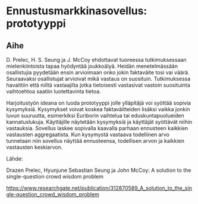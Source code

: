 # Ennustusmarkkinasovellus: prototyyppi

## Aihe

D. Prelec, H. S. Seung ja J. McCoy ehdottavat tuoreessa tutkimuksessaan
mielenkiintoista tapaa hyödyntää joukkoälyä. Heidän menetelmässään
osallistujia pyydetään ensin arvioimaan onko jokin faktaväite tosi vai väärä.
Seuraavaksi osallistujat arvioivat mikä vastaus on suosituin. Tutkimuksessa
havaittiin että niiltä vastaajilta jotka tietoisesti vastasivat vastoin
suosituinta vaihtoehtoa saatiin luotettavinta tietoa.

Harjoitustyön ideana on luoda prototyyppi jolle ylläpitäjä voi syöttää
sopivia kysymyksiä. Kysymykset voivat koskea faktaväitteiden lisäksi vaikka
jonkin luvun suuruutta, esimerkiksi Euriborin vaihtelua tai
eduskuntapuolueiden kannatuslukuja. Käyttäjille näytetään kysymyksiä ja
käyttäjät syöttävät niihin vastauksia. Sovellus laskee sopivalla kaavalla
parhaan ennusteen kaikkien vastausten aggregaatista. Kun kysymystä vastaava
todellinen arvo tunnetaan niin sovellus näyttää ennusteensa, todellisen arvon
ja kaikkien vastausten keskiarvon.

Lähde:

Drazen Prelec, Hyunjune Sebastian Seung ja John McCoy: A solution to the single-question crowd wisdom problem

https://www.researchgate.net/publication/312870589_A_solution_to_the_single-question_crowd_wisdom_problem
